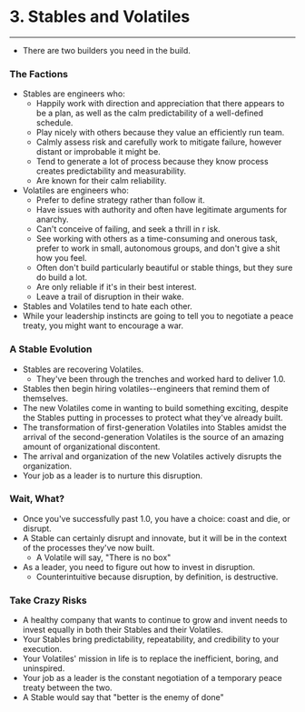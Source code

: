 # 3. Stables and Volatiles
----

- There are two builders you need in the build.

### The Factions
- Stables are engineers who:
  - Happily work with direction and appreciation that there appears to be a plan, as well as the calm predictability of a well-defined schedule.
  - Play nicely with others because they value an efficiently run team.
  - Calmly assess risk and carefully work to mitigate failure, however distant or improbable it might be.
  - Tend to generate a lot of process because they know process creates predictability and measurability.
  - Are known for their calm reliability.
- Volatiles are engineers who:
  - Prefer to define strategy rather than follow it.
  - Have issues with authority and often have legitimate arguments for anarchy.
  - Can't conceive of failing, and seek a thrill in r isk.
  - See working with others as a time-consuming and onerous task, prefer to work in small, autonomous groups, and don't give a shit how you feel.
  - Often don't build particularly beautiful or stable things, but they sure do build a lot.
  - Are only reliable if it's in their best interest.
  - Leave a trail of disruption in their wake.
- Stables and Volatiles tend to hate each other.
- While your leadership instincts are going to tell you to negotiate a peace treaty, you might want to encourage a war.

### A Stable Evolution
- Stables are recovering Volatiles.
  - They've been through the trenches and worked hard to deliver 1.0.
- Stables then begin hiring volatiles--engineers that remind them of themselves.
- The new Volatiles come in wanting to build something exciting, despite the Stables putting in processes to protect what they've already built.
- The transformation of first-generation Volatiles into Stables amidst  the arrival of the second-generation Volatiles is the source of an amazing amount of organizational discontent.
- The arrival and organization of the new Volatiles actively disrupts the organization.
- Your job as a leader is to nurture this disruption.

### Wait, What?
- Once you've successfully past 1.0, you have a choice: coast and die, or disrupt.
- A Stable can certainly disrupt and innovate, but it will be in the context of the processes they've now built.
  - A Volatile will say, "There is no box"
- As a leader, you need to figure out how to invest in disruption.
  - Counterintuitive because disruption, by definition, is destructive.

### Take Crazy Risks
- A healthy company that wants to continue to grow and invent needs to invest equally in both their Stables and their Volatiles.
- Your Stables bring predictability, repeatability, and credibility to your execution.
- Your Volatiles' mission in life is to replace the inefficient, boring, and uninspired.
- Your job as a leader is the constant negotiation of a temporary peace treaty between the two.
- A Stable would say that "better is the enemy of done"
